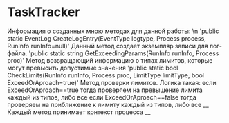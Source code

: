# TaskTracker
Информация о созданных мною методах для данной работы: \n
'public static EventLog CreateLogEntry(EventType logtype, Process process, RunInfo runInfo=null)'
Данный метод создает экземпляр записи для лог-файла. 
'public static string GetExceedingParams(RunInfo runInfo, Process proc)'
Метод возвращающий информацию о типах лимитов, которые могут превысить допустимые значения
'public static bool CheckLimits(RunInfo runInfo, Process proc, LimitType limitType, bool ExceedOrAproach=true)'
Метод проверки лимитов. Логика такая:
если ExceedOrAproach==true тогда проверяем на превышение лимита каждый из типов, либо все
если ExceedOrAproach==false тогда проверяем на приближение к лимиту каждый из типов, либо все
__ Каждый метод принимает контекст процесса __

